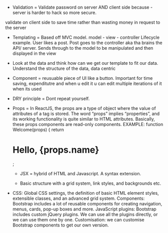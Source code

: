 
- Validation = 
Validate password on server AND client side because
-server is harder to hack so more secure.

validate on client side to save time rather than wasting money in request to the server

- Templating = Based off MVC model. model - view - controller
Lifecycle example. User likes a post. Post goes to the controller aka tha brains the API/ server. Sends through to the model to be manipulated and then displayed in the view


- Look at the data and think how can we get our template to fit our data. Understand the structure of the data, data centric

- Component = reusuable piece of UI like a button. Important for time saving, expenditutre and when u edit it u can edit multiple iterations of it when its used

- DRY principle = Dont repeat yourself. 

- Props = In ReactJS, the props are a type of object where the value of attributes of a tag is stored. The word “props” implies “properties”, and its working functionality is quite similar to HTML attributes. Basically, these props components are read-only components. 
EXAMPLE:
function Welcome(props) {
  return <h1>Hello, {props.name}</h1>;

  - JSX = hybrid of HTML and Javascript. A syntax extension. 

  - Basic structure with a grid system, link styles, and backgrounds etc.
- CSS: Global CSS settings, the definition of basic HTML element styles,
extensible classes, and an advanced grid system.
Components: Bootstrap includes a lot of reusable components for creating
navigation, menus, cards, pop-up boxes and more.
JavaScript plugins: Bootstrap includes custom jQuery plugins. We can use
all the plugins directly, or we can use them one by one.
Customisation: we can customise Bootstrap components to get our own
version.